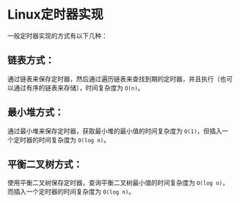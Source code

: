 # Linux定时器实现

一般定时器实现的方式有以下几种：

## 链表方式：
通过链表来保存定时器，然后通过遍历链表来查找到期的定时器，并且执行（也可以通过有序的链表来存储），时间复杂度为 `O(n)`。

## 最小堆方式：
通过最小堆来保存定时器，获取最小堆的最小值的时间复杂度为 `O(1)`，但插入一个定时器的时间复杂度为 `O(log n)`。

## 平衡二叉树方式：
使用平衡二叉树保存定时器，查询平衡二叉树最小值的时间复杂度为 `O(log n)`，而插入一个定时器的时间复杂度为 `O(log n)`。

